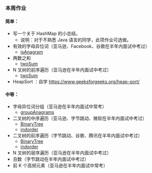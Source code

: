 ### 本周作业
#### 简单：
* 写一个关于 HashMap 的小总结。
  * 说明：对于不熟悉 Java 语言的同学，此项作业可选做。
* 有效的字母异位词（亚马逊、Facebook、谷歌在半年内面试中考过）
  * [isAnagram](./homework/isAnagram.ts)
* 两数之和
  * [twoSum](../../Week_01/twoSum.ts)
* N 叉树的前序遍历（亚马逊在半年内面试中考过）
  * [twoSum](./homework/nAryTreePreorder.ts)
* HeapSort ：自学 https://www.geeksforgeeks.org/heap-sort/
#### 中等：
* 字母异位词分组（亚马逊在半年内面试中常考）
  * [groupAnagrams](./homework/groupAnagrams.ts)
* 二叉树的中序遍历（亚马逊、字节跳动、微软在半年内面试中考过）
  * [BinaryTree](./BinaryTree/Tree.ts)
  * [indorder](./homework/indorder.ts)
* 二叉树的前序遍历（字节跳动、谷歌、腾讯在半年内面试中考过）
  * [BinaryTree](./BinaryTree/Tree.ts)
  * [indorder](./homework/preorder.ts)
* N 叉树的层序遍历（亚马逊在半年内面试中考过）
* 丑数（字节跳动在半年内面试中考过）
* 前 K 个高频元素（亚马逊在半年内面试中常考）
